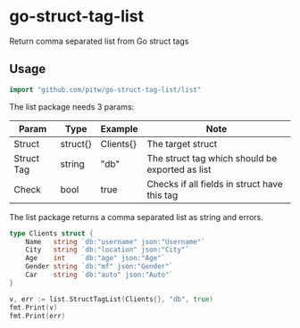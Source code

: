 # go-struct-tag-list
Return comma separated list from Go struct tags


## Usage ##

```go
import "github.com/pitw/go-struct-tag-list/list"
```

The list package needs 3 params:

| Param      | Type     | Example   | Note                                            |
|------------|----------|-----------|-------------------------------------------------|
| Struct     | struct{} | Clients{} | The target struct                               |
| Struct Tag | string   | "db"      | The struct tag which should be exported as list |
| Check      | bool     | true      | Checks if all fields in struct have this tag    |


The list package returns a comma separated list as string and errors.


```go
type Clients struct {
	Name   string `db:"username" json:"Username"`
	City   string `db:"location" json:"City"`
	Age    int    `db:"age" json:"Age"`
	Gender string `db:"mf" json:"Gender"`
	Car    string `db:"auto" json:"Auto"`
}

v, err := list.StructTagList(Clients{}, "db", true)
fmt.Print(v)
fmt.Print(err)
  
```
